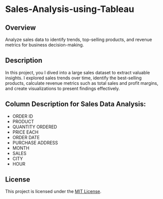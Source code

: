 # Sales-Analysis-using-Tableau

## Overview
Analyze sales data to identify trends, top-selling products, and revenue metrics for business decision-making.

## Description
In this project, you I dived into a large sales dataset to extract valuable insights. I explored sales trends over time, identify the best-selling products, calculate revenue metrics such as total sales and profit margins, and create visualizations to present findings effectively.

## Column Description for Sales Data Analysis:
  
- ORDER ID
- PRODUCT
- QUANTITY ORDERED
- PRICE EACH
- ORDER DATE
- PURCHASE ADDRESS
- MONTH
- SALES
- CITY
- HOUR

## License
This project is licensed under the [MIT License](LICENSE).
